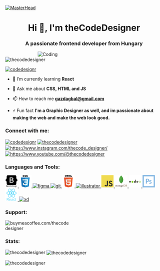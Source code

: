 [![MasterHead](https://i.imgur.com/aWIvbA9.png)](https://imgur.com/)
<h1 align="center">Hi 👋, I'm theCodeDesigner</h1>
<h3 align="center">A passionate frontend developer from Hungary</h3>
<img align="right" alt="Coding" width="400" src="https://camo.githubusercontent.com/cae12fddd9d6982901d82580bdf321d81fb299141098ca1c2d4891870827bf17/68747470733a2f2f6d69726f2e6d656469756d2e636f6d2f6d61782f313336302f302a37513379765349765f7430696f4a2d5a2e676966" />

<p align="left"> <img src="https://komarev.com/ghpvc/?username=thecodedesigner&label=Profile%20views&color=0e75b6&style=flat" alt="thecodedesigner" /> </p>

<p align="left"> <a href="https://twitter.com/codedesignr" target="blank"><img src="https://img.shields.io/twitter/follow/codedesignr?logo=twitter&style=for-the-badge" alt="codedesignr" /></a> </p>

- 🌱 I’m currently learning **React**

- 💬 Ask me about **CSS, HTML and JS**

- 📫 How to reach me **gazdagbal@gmail.com**

- ⚡ Fun fact **I'm a Graphic Designer as well, and im passionate about making the web and make the web look good.**

<h3 align="left">Connect with me:</h3>
<p align="left">
<a href="https://twitter.com/codedesignr" target="blank"><img align="center" src="https://raw.githubusercontent.com/rahuldkjain/github-profile-readme-generator/master/src/images/icons/Social/twitter.svg" alt="codedesignr" height="30" width="40" /></a>
<a href="https://stackoverflow.com/users/thecodedesigner" target="blank"><img align="center" src="https://raw.githubusercontent.com/rahuldkjain/github-profile-readme-generator/master/src/images/icons/Social/stack-overflow.svg" alt="thecodedesigner" height="30" width="40" /></a>
<a href="https://instagram.com/https://www.instagram.com/thecode_designer/" target="blank"><img align="center" src="https://raw.githubusercontent.com/rahuldkjain/github-profile-readme-generator/master/src/images/icons/Social/instagram.svg" alt="https://www.instagram.com/thecode_designer/" height="30" width="40" /></a>
<a href="https://www.youtube.com/c/https://www.youtube.com/@thecodedesigner" target="blank"><img align="center" src="https://raw.githubusercontent.com/rahuldkjain/github-profile-readme-generator/master/src/images/icons/Social/youtube.svg" alt="https://www.youtube.com/@thecodedesigner" height="30" width="40" /></a>
</p>

<h3 align="left">Languages and Tools:</h3>
<p align="left"> <a href="https://getbootstrap.com" target="_blank" rel="noreferrer"> <img src="https://raw.githubusercontent.com/devicons/devicon/master/icons/bootstrap/bootstrap-plain-wordmark.svg" alt="bootstrap" width="40" height="40"/> </a> <a href="https://www.w3schools.com/css/" target="_blank" rel="noreferrer"> <img src="https://raw.githubusercontent.com/devicons/devicon/master/icons/css3/css3-original-wordmark.svg" alt="css3" width="40" height="40"/> </a> <a href="https://www.figma.com/" target="_blank" rel="noreferrer"> <img src="https://www.vectorlogo.zone/logos/figma/figma-icon.svg" alt="figma" width="40" height="40"/> </a> <a href="https://git-scm.com/" target="_blank" rel="noreferrer"> <img src="https://www.vectorlogo.zone/logos/git-scm/git-scm-icon.svg" alt="git" width="40" height="40"/> </a> <a href="https://www.w3.org/html/" target="_blank" rel="noreferrer"> <img src="https://raw.githubusercontent.com/devicons/devicon/master/icons/html5/html5-original-wordmark.svg" alt="html5" width="40" height="40"/> </a> <a href="https://www.adobe.com/in/products/illustrator.html" target="_blank" rel="noreferrer"> <img src="https://www.vectorlogo.zone/logos/adobe_illustrator/adobe_illustrator-icon.svg" alt="illustrator" width="40" height="40"/> </a> <a href="https://developer.mozilla.org/en-US/docs/Web/JavaScript" target="_blank" rel="noreferrer"> <img src="https://raw.githubusercontent.com/devicons/devicon/master/icons/javascript/javascript-original.svg" alt="javascript" width="40" height="40"/> </a> <a href="https://www.mongodb.com/" target="_blank" rel="noreferrer"> <img src="https://raw.githubusercontent.com/devicons/devicon/master/icons/mongodb/mongodb-original-wordmark.svg" alt="mongodb" width="40" height="40"/> </a> <a href="https://nodejs.org" target="_blank" rel="noreferrer"> <img src="https://raw.githubusercontent.com/devicons/devicon/master/icons/nodejs/nodejs-original-wordmark.svg" alt="nodejs" width="40" height="40"/> </a> <a href="https://www.photoshop.com/en" target="_blank" rel="noreferrer"> <img src="https://raw.githubusercontent.com/devicons/devicon/master/icons/photoshop/photoshop-line.svg" alt="photoshop" width="40" height="40"/> </a> <a href="https://reactjs.org/" target="_blank" rel="noreferrer"> <img src="https://raw.githubusercontent.com/devicons/devicon/master/icons/react/react-original-wordmark.svg" alt="react" width="40" height="40"/> </a> <a href="https://www.adobe.com/products/xd.html" target="_blank" rel="noreferrer"> <img src="https://cdn.worldvectorlogo.com/logos/adobe-xd.svg" alt="xd" width="40" height="40"/> </a> </p>

<h3 align="left">Support:</h3>
<p><a href="https://buymeacoffee.com/thecodedesigner"> <img align="left" src="https://cdn.buymeacoffee.com/buttons/v2/default-yellow.png" height="50" width="210" alt="buymeacoffee.com/thecodedesigner" /></a></p><br><br>
<h3 align="left">Stats:</h3>
<p><img align="left" src="https://github-readme-stats.vercel.app/api/top-langs?username=thecodedesigner&show_icons=true&locale=en&layout=compact" alt="thecodedesigner" /></p>

<p>&nbsp;<img align="center" src="https://github-readme-stats.vercel.app/api?username=thecodedesigner&show_icons=true&locale=en" alt="thecodedesigner" /></p>

<p><img align="center" src="https://github-readme-streak-stats.herokuapp.com/?user=thecodedesigner&" alt="thecodedesigner" /></p>
